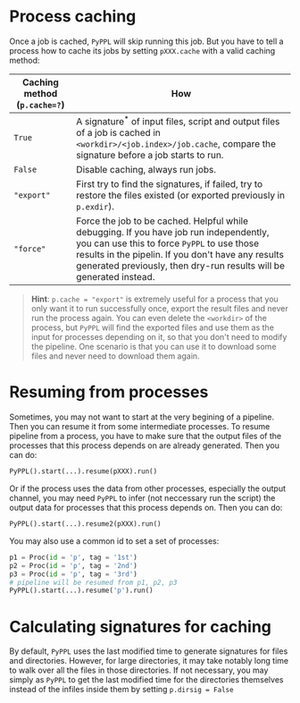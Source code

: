 <!-- toc -->

# Process caching
Once a job is cached, `PyPPL` will skip running this job. But you have to tell a process how to cache its jobs by setting `pXXX.cache` with a valid caching method:

|Caching method (`p.cache=?`)|How|
|-|-|
|`True`|A signature<sup>*</sup> of input files, script and output files of a job is cached in `<workdir>/<job.index>/job.cache`, compare the signature before a job starts to run.|
|`False`| Disable caching, always run jobs.|
|`"export"`| First try to find the signatures, if failed, try to restore the files existed (or exported previously in `p.exdir`).|
|`"force"`| Force the job to be cached. Helpful while debugging. If you have job run independently, you can use this to force `PyPPL` to use those results in the pipelin. If you don't have any results generated previously, then dry-run results will be generated instead.|


> **Hint**: `p.cache = "export"` is extremely useful for a process that you only want it to run successfully once, export the result files and never run the process again. You can even delete the `<workdir>` of the process, but `PyPPL` will find the exported files and use them as the input for processes depending on it, so that you don't need to modify the pipeline.
One scenario is that you can use it to download some files and never need to download them again.

# Resuming from processes
Sometimes, you may not want to start at the very begining of a pipeline. Then you can resume it from some intermediate processes.
To resume pipeline from a process, you have to make sure that the output files of the processes that this process depends on are already generated. Then you can do:
```python
PyPPL().start(...).resume(pXXX).run()
```
Or if the process uses the data from other processes, especially the output channel, you may need `PyPPL` to infer (not neccessary run the script) the output data for processes that this process depends on. Then you can do:
```python
PyPPL().start(...).resume2(pXXX).run()
```
You may also use a common id to set a set of processes:
```python
p1 = Proc(id = 'p', tag = '1st')
p2 = Proc(id = 'p', tag = '2nd')
p3 = Proc(id = 'p', tag = '3rd')
# pipeline will be resumed from p1, p2, p3
PyPPL().start(...).resume('p').run()
```

# Calculating signatures for caching
By default, `PyPPL` uses the last modified time to generate signatures for files and directories. However, for large directories, it may take notably long time to walk over all the files in those directories. If not necessary, you may simply as `PyPPL` to get the last modified time for the directories themselves instead of the infiles inside them by setting `p.dirsig = False`


